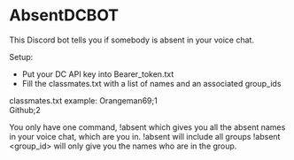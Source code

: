 # AbsentDCBOT
This Discord bot tells you if somebody is absent in your voice chat.

Setup:
- Put your DC API key into Bearer_token.txt
- Fill the classmates.txt with a list of names and an associated group_ids

classmates.txt example:
Orangeman69;1 \
Github;2

You only have one command, !absent which gives you all the absent names in your voice chat, which are you in.
!absent will include all groups
!absent <group_id> will only give you the names who are in the group.
